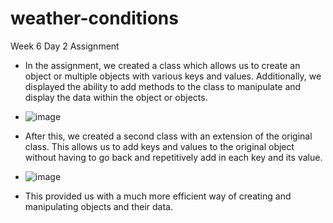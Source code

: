 # weather-conditions
Week 6 Day 2 Assignment

- In the assignment, we created a class which allows us to create an object or multiple objects with various keys and values. Additionally, we displayed the ability to add methods to the class to manipulate and display the data within the object or objects.
- ![image](https://github.com/rja87sd/weather-conditions/assets/145504216/76786f65-fdd4-4e4a-9060-8e92c96849b7)

- After this, we created a second class with an extension of the original class. This allows us to add keys and values to the original object without having to go back and repetitively add in each key and its value.
- ![image](https://github.com/rja87sd/weather-conditions/assets/145504216/824311fc-21e3-40b4-ba16-e612e803df3e)
- This provided us with a much more efficient way of creating and manipulating objects and their data.

